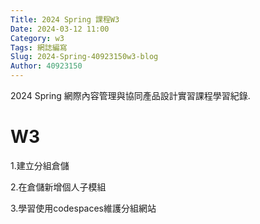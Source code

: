 ```yaml
---
Title: 2024 Spring 課程W3
Date: 2024-03-12 11:00
Category: w3
Tags: 網誌編寫
Slug: 2024-Spring-40923150w3-blog
Author: 40923150
---
```


2024 Spring 網際內容管理與協同產品設計實習課程學習紀錄.

<!-- PELICAN_END_SUMMARY -->

# W3
1.建立分組倉儲

2.在倉儲新增個人子模組

3.學習使用codespaces維護分組網站